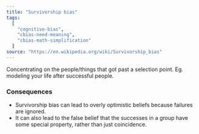 ```yaml
---
title: "Survivorship bias"
tags:
  [
    "cognitive-bias",
    "cbias-need-meaning",
    "cbias-math-simplification"
  ]
source: "https://en.wikipedia.org/wiki/Survivorship_bias"
---
```


Concentrating on the people/things that got past a selection point. Eg. modeling your life after successful people.

### Consequences

- Survivorship bias can lead to overly optimistic beliefs because failures are ignored.
- It can also lead to the false belief that the successes in a group have some special property, rather than just coincidence.


